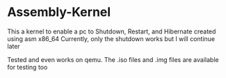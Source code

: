 # Assembly-Kernel
This a kernel to enable a pc to Shutdown, Restart, and Hibernate created using asm x86_64
Currently, only the shutdown works but I will continue later

Tested and even works on qemu.
The .iso files and .img files are available for testing too
